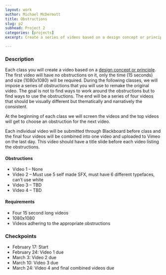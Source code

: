 ```yaml
---
layout: work
author: Michael McDermott
title: Obstructions
slug: p2
subhead: Project 2
categories: [projects]
excerpt: Create a series of videos based on a design concept or principle. The first video is open for any approach or technique. That video will then be remade 3 different times, each time with a specific set of obstructions that must be followed.

---
```


### Description
Each class you will create a video based on a [design concept or principle](https://docs.google.com/document/d/1evbg9hdblWulVF1GFvQTJKJv0Y-OGbdZOi3h0DHRvKA/edit?usp=sharing). The first video will have no obstructions on it, only the time (15 seconds) and size (1080x1080) will be required. During the following classes, we will impose a series of obstructions that you will use to remake the original video. The goal is not to find ways to work around the obstructions but to find ways to use the obstructions. The end will be a series of four videos that should be visually different but thematically and narratively the consistent.

At the beginning of each class we will screen the videos and the top videos will get to choose an obstruction for the next video.

Each individual video will be submitted through Blackboard before class and the final four videos will be combined into one video and uploaded to Vimeo on the last day. This video should have a title slide before each video listing the obstructions.

#### Obstructions
* Video 1 &ndash; None
* Video 2 &ndash; Must use 5 self made SFX, must have 6 different typefaces, can’t use white
* Video 3 &ndash; TBD
* Video 4 &ndash; TBD

#### Requirements
* Four 15 second long videos
* 1080x1080
* Videos adhering to the appropriate obstructions

### Checkpoints
* February 17: Start
* February 24: Video 1 due
* March 3: Video 2 due
* March 10: Video 3 due
* March 24: Video 4 and final combined videos due
